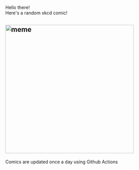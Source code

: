 Hello there! <br>Here's a random xkcd comic!<br>
## <img src="https://imgs.xkcd.com/comics/decision_paralysis.png" alt="meme" width="400"/><br>
Comics are updated once a day using Github Actions